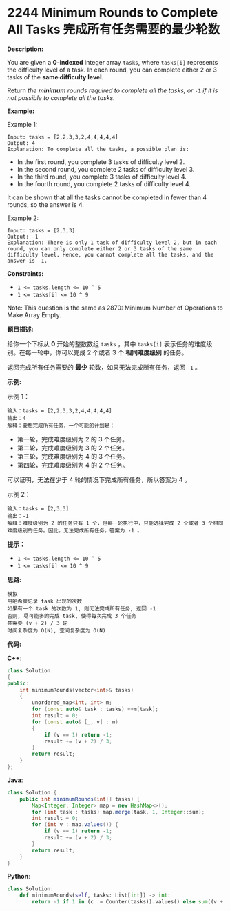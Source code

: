 # 2244 Minimum Rounds to Complete All Tasks 完成所有任务需要的最少轮数

__Description:__

You are given a __0-indexed__ integer array `tasks`, where `tasks[i]` represents the difficulty level of a task. In each round, you can complete either 2 or 3 tasks of the __same difficulty level__.

Return _the __minimum__ rounds required to complete all the tasks, or_ `-1` _if it is not possible to complete all the tasks._

__Example:__

Example 1:

```text
Input: tasks = [2,2,3,3,2,4,4,4,4,4]
Output: 4
Explanation: To complete all the tasks, a possible plan is:
```

- In the first round, you complete 3 tasks of difficulty level 2.
- In the second round, you complete 2 tasks of difficulty level 3.
- In the third round, you complete 3 tasks of difficulty level 4.
- In the fourth round, you complete 2 tasks of difficulty level 4.  

It can be shown that all the tasks cannot be completed in fewer than 4 rounds, so the answer is 4.

Example 2:

```text
Input: tasks = [2,3,3]
Output: -1
Explanation: There is only 1 task of difficulty level 2, but in each round, you can only complete either 2 or 3 tasks of the same difficulty level. Hence, you cannot complete all the tasks, and the answer is -1.
```

__Constraints:__

- `1 <= tasks.length <= 10 ^ 5`
- `1 <= tasks[i] <= 10 ^ 9`

Note: This question is the same as 2870: Minimum Number of Operations to Make Array Empty.

__题目描述:__

给你一个下标从 __0__ 开始的整数数组 `tasks` ，其中 `tasks[i]` 表示任务的难度级别。在每一轮中，你可以完成 2 个或者 3 个 __相同难度级别__ 的任务。

返回完成所有任务需要的 __最少__ 轮数，如果无法完成所有任务，返回 `-1` 。

__示例:__

示例 1：

```text
输入：tasks = [2,2,3,3,2,4,4,4,4,4]
输出：4
解释：要想完成所有任务，一个可能的计划是：
```

- 第一轮，完成难度级别为 2 的 3 个任务。
- 第二轮，完成难度级别为 3 的 2 个任务。
- 第三轮，完成难度级别为 4 的 3 个任务。
- 第四轮，完成难度级别为 4 的 2 个任务。

可以证明，无法在少于 4 轮的情况下完成所有任务，所以答案为 4 。

示例 2：

```text
输入：tasks = [2,3,3]
输出：-1
解释：难度级别为 2 的任务只有 1 个，但每一轮执行中，只能选择完成 2 个或者 3 个相同难度级别的任务。因此，无法完成所有任务，答案为 -1 。
```

__提示：__

- `1 <= tasks.length <= 10 ^ 5`
- `1 <= tasks[i] <= 10 ^ 9`

__思路:__

```text
模拟
用哈希表记录 task 出现的次数
如果有一个 task 的次数为 1, 则无法完成所有任务, 返回 -1
否则, 尽可能多的完成 task, 使得每次完成 3 个任务
共需要 (v + 2) / 3 轮
时间复杂度为 O(N), 空间复杂度为 O(N)
```

__代码:__

__C++__:

```C++
class Solution 
{
public:
    int minimumRounds(vector<int>& tasks) 
    {
        unordered_map<int, int> m;
        for (const auto& task : tasks) ++m[task];
        int result = 0;
        for (const auto& [_, v] : m) 
        {
            if (v == 1) return -1;
            result += (v + 2) / 3;
        }
        return result;
    }
};
```

__Java__:

```Java
class Solution {
    public int minimumRounds(int[] tasks) {
        Map<Integer, Integer> map = new HashMap<>();
        for (int task : tasks) map.merge(task, 1, Integer::sum);
        int result = 0;
        for (int v : map.values()) {
            if (v == 1) return -1;
            result += (v + 2) / 3;
        }
        return result;
    }
}
```

__Python__:

```Python
class Solution:
    def minimumRounds(self, tasks: List[int]) -> int:
        return -1 if 1 in (c := Counter(tasks)).values() else sum((v + 2) // 3 for v in c.values())
```
